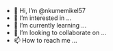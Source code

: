 - 👋 Hi, I’m @nkumemikel57
- 👀 I’m interested in ...
- 🌱 I’m currently learning ...
- 💞️ I’m looking to collaborate on ...
- 📫 How to reach me ...

<!---
nkumemikel57/nkumemikel57 is a ✨ special ✨ repository because its `README.md` (this file) appears on your GitHub profile.
You can click the Preview link to take a look at your changes.
---
[
body 
]
